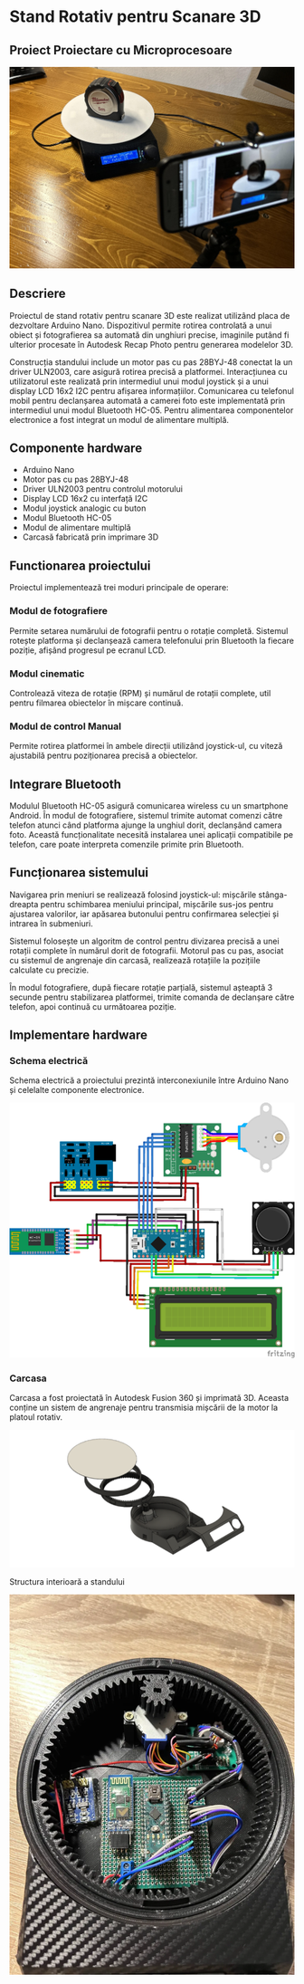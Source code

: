# Stand Rotativ pentru Scanare 3D
## Proiect Proiectare cu Microprocesoare

![poza ansamblu](Poze%20proiect/proiect-pm1.jpg)

## Descriere

Proiectul de stand rotativ pentru scanare 3D este realizat utilizând placa de dezvoltare Arduino Nano. Dispozitivul permite rotirea controlată a unui obiect și fotografierea sa automată din unghiuri precise, imaginile putând fi ulterior procesate în Autodesk Recap Photo pentru generarea modelelor 3D.

Construcția standului include un motor pas cu pas 28BYJ-48 conectat la un driver ULN2003, care asigură rotirea precisă a platformei. Interacțiunea cu utilizatorul este realizată prin intermediul unui modul joystick și a unui display LCD 16x2 I2C pentru afișarea informațiilor. Comunicarea cu telefonul mobil pentru declanșarea automată a camerei foto este implementată prin intermediul unui modul Bluetooth HC-05. Pentru alimentarea componentelor electronice a fost integrat un modul de alimentare multiplă.

## Componente hardware

- Arduino Nano
- Motor pas cu pas 28BYJ-48
- Driver ULN2003 pentru controlul motorului
- Display LCD 16x2 cu interfață I2C
- Modul joystick analogic cu buton
- Modul Bluetooth HC-05
- Modul de alimentare multiplă
- Carcasă fabricată prin imprimare 3D

## Functionarea proiectului

Proiectul implementează trei moduri principale de operare:

### Modul de fotografiere
Permite setarea numărului de fotografii pentru o rotație completă. Sistemul rotește platforma și declanșează camera telefonului prin Bluetooth la fiecare poziție, afișând progresul pe ecranul LCD.

### Modul cinematic
Controlează viteza de rotație (RPM) și numărul de rotații complete, util pentru filmarea obiectelor în mișcare continuă.

### Modul de control Manual
Permite rotirea platformei în ambele direcții utilizând joystick-ul, cu viteză ajustabilă pentru poziționarea precisă a obiectelor.

## Integrare Bluetooth

Modulul Bluetooth HC-05 asigură comunicarea wireless cu un smartphone Android. În modul de fotografiere, sistemul trimite automat comenzi către telefon atunci când platforma ajunge la unghiul dorit, declanșând camera foto. Această funcționalitate necesită instalarea unei aplicații compatibile pe telefon, care poate interpreta comenzile primite prin Bluetooth.

## Funcționarea sistemului

Navigarea prin meniuri se realizează folosind joystick-ul: mișcările stânga-dreapta pentru schimbarea meniului principal, mișcările sus-jos pentru ajustarea valorilor, iar apăsarea butonului pentru confirmarea selecției și intrarea în submeniuri.

Sistemul folosește un algoritm de control pentru divizarea precisă a unei rotații complete în numărul dorit de fotografii. Motorul pas cu pas, asociat cu sistemul de angrenaje din carcasă, realizează rotațiile la pozițiile calculate cu precizie.

În modul fotografiere, după fiecare rotație parțială, sistemul așteaptă 3 secunde pentru stabilizarea platformei, trimite comanda de declanșare către telefon, apoi continuă cu următoarea poziție.


## Implementare hardware

### Schema electrică

Schema electrică a proiectului prezintă interconexiunile între Arduino Nano și celelalte componente electronice.

![schema electrica](Poze%20proiect/schema-proiect-pm.png)


### Carcasa
Carcasa a fost proiectată în Autodesk Fusion 360 și imprimată 3D. Aceasta conține un sistem de angrenaje pentru transmisia mișcării de la motor la platoul rotativ.

![Carcasa](Poze%20proiect/carcasa-proiect.png)

Structura interioară a standului

![Interior stand](Poze%20proiect/proiect_pm4.png)
